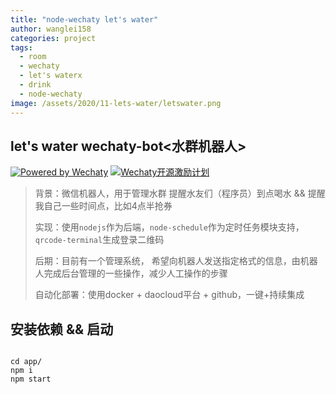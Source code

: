 ```yaml
---
title: "node-wechaty let's water"
author: wanglei158
categories: project
tags:
  - room
  - wechaty
  - let's waterx
  - drink
  - node-wechaty
image: /assets/2020/11-lets-water/letswater.png
---
```


## let's water wechaty-bot<水群机器人>

[![Powered by Wechaty](https://img.shields.io/badge/Powered%20By-Wechaty-green.svg)](https://github.com/chatie/wechaty)
[![Wechaty开源激励计划](https://img.shields.io/badge/Wechaty-开源激励计划-green.svg)](https://github.com/juzibot/Welcome/wiki/Everything-about-Wechaty)

> 背景：微信机器人，用于管理水群 提醒水友们（程序员）到点喝水 && 提醒我自己一些时间点，比如4点半抢券
>
> 实现：使用`nodejs`作为后端，`node-schedule`作为定时任务模块支持，`qrcode-terminal`生成登录二维码
>
> 后期：目前有一个管理系统， 希望向机器人发送指定格式的信息，由机器人完成后台管理的一些操作，减少人工操作的步骤
>
> 自动化部署：使用docker + daocloud平台 + github，一键+持续集成

## 安装依赖 && 启动

```shell

cd app/
npm i
npm start

```
